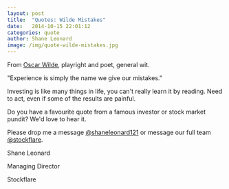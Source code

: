 ```yaml
---
layout: post
title:  "Quotes: Wilde Mistakes"
date:   2014-10-15 22:01:12
categories: quote
author: Shane Leonard
image: /img/quote-wilde-mistakes.jpg
---
```


From [Oscar Wilde](http://en.wikipedia.org/wiki/Oscar_Wilde), playright and poet, general wit.

"Experience is simply the name we give our mistakes."

Investing is like many things in life, you can't really learn it by reading. Need to act, even if some of the results are painful.

Do you have a favourite quote from a famous investor or stock market pundit? We'd love to hear it.

Please drop me a message [@shaneleonard121](https://twitter.com/shaneleonard121) or message our full team [@stockflare](https://twitter.com/stockflare).

Shane Leonard

Managing Director

Stockflare